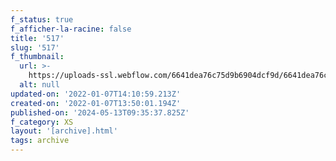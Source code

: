 ```yaml
---
f_status: true
f_afficher-la-racine: false
title: '517'
slug: '517'
f_thumbnail:
  url: >-
    https://uploads-ssl.webflow.com/6641dea76c75d9b6904dcf9d/6641dea76c75d9b6904dd380_517.jpg
  alt: null
updated-on: '2022-01-07T14:10:59.213Z'
created-on: '2022-01-07T13:50:01.194Z'
published-on: '2024-05-13T09:35:37.825Z'
f_category: XS
layout: '[archive].html'
tags: archive
---
```



